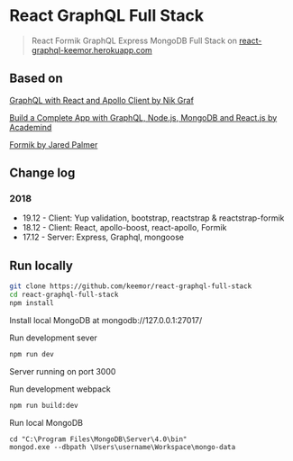 # React GraphQL Full Stack

> React Formik GraphQL Express MongoDB Full Stack on [react-graphql-keemor.herokuapp.com](https://react-graphql-keemor.herokuapp.com/)

## Based on

[GraphQL with React and Apollo Client by Nik Graf](https://egghead.io/lessons/react-course-introduction-graphql-with-react-and-apollo-client)

[Build a Complete App with GraphQL, Node.js, MongoDB and React.js by Academind](https://www.youtube.com/watch?v=7giZGFDGnkc&list=PL55RiY5tL51rG1x02Yyj93iypUuHYXcB_)

[Formik by Jared Palmer](https://jaredpalmer.com/formik/docs/overview)

## Change log

### 2018

- 19.12 - Client: Yup validation, bootstrap, reactstrap & reactstrap-formik
- 18.12 - Client: React, apollo-boost, react-apollo, Formik
- 17.12 - Server: Express, Graphql, mongoose

## Run locally

```sh
git clone https://github.com/keemor/react-graphql-full-stack
cd react-graphql-full-stack
npm install
```

Install local MongoDB at mongodb://127.0.0.1:27017/

Run development sever

```sh
npm run dev
```

Server running on port 3000

Run development webpack

```sh
npm run build:dev
```

Run local MongoDB

```
cd "C:\Program Files\MongoDB\Server\4.0\bin"
mongod.exe --dbpath \Users\username\Workspace\mongo-data
```
